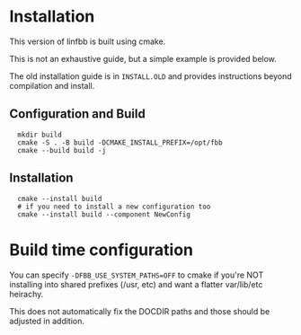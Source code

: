 # Installation

This version of linfbb is built using cmake.

This is not an exhaustive guide, but a simple example is provided below.

The old installation guide is in `INSTALL.OLD` and provides instructions beyond compilation and install.

## Configuration and Build

```shell
  mkdir build
  cmake -S . -B build -DCMAKE_INSTALL_PREFIX=/opt/fbb
  cmake --build build -j
```

## Installation

```shell
  cmake --install build
  # if you need to install a new configuration too
  cmake --install build --component NewConfig
```

# Build time configuration

You can specify `-DFBB_USE_SYSTEM_PATHS=OFF` to cmake if you're NOT installing into
shared prefixes (/usr, etc) and want a flatter var/lib/etc heirachy.

This does not automatically fix the DOCDIR paths and those should be adjusted in addition.
